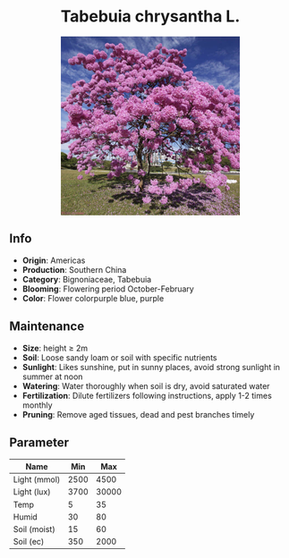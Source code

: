 <h1 align='center'>Tabebuia chrysantha L.</h1>
<p align="center">
    <img 
        align='center'
        width='320'
        src="../images/tabebuia chrysantha l.png" 
        alt='Tabebuia chrysantha L.' />
</p>

## Info

 - **Origin**: Americas
 - **Production**: Southern China
 - **Category**: Bignoniaceae, Tabebuia
 - **Blooming**: Flowering period October-February
 - **Color**: Flower colorpurple blue, purple

## Maintenance

 - **Size**: height ≥ 2m
 - **Soil**: Loose sandy loam or soil with specific nutrients
 - **Sunlight**: Likes sunshine, put in sunny places, avoid strong sunlight in summer at noon
 - **Watering**: Water thoroughly when soil is dry, avoid saturated water
 - **Fertilization**: Dilute fertilizers following instructions, apply 1-2 times monthly
 - **Pruning**: Remove aged tissues, dead and pest branches timely

## Parameter

| Name         | Min  | Max   |
|--------------|------|-------|
| Light (mmol) | 2500 | 4500  |
| Light (lux)  | 3700 | 30000 |
| Temp         | 5    | 35    |
| Humid        | 30   | 80    |
| Soil (moist) | 15   | 60    |
| Soil (ec)    | 350  | 2000  |